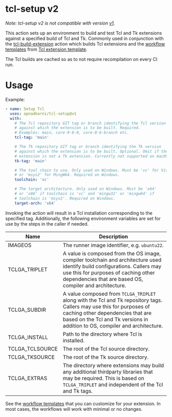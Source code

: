# tcl-setup v2

*Note: tcl-setup v2 is not compatible with version
[v1](https://github.com/apnadkarni/tcl-setup/blob/v1/README.md).*

This action sets up an environment to build and test Tcl and Tk extensions
against a specified build of Tcl and Tk. Commonly used in conjunction with the
[tcl-build-extension](https://github.com/apnadkarni/tcl-build-extension)
action which builds Tcl extensions and
the [workflow templates](https://github.com/apnadkarni/tcl-extension-template/tree/main/.github/workflows) from
[Tcl extension template](https://github.com/apnadkarni/tcl-extension-template).

The Tcl builds are cached so as to not require recompilation on every CI run.

# Usage

Example:

```yaml
- name: Setup Tcl
  uses: apnadkarni/tcl-setup@v1
  with:
    # The Tcl repository GIT tag or branch identifying the Tcl version
    # against which the extension is to be built. Required.
    # Examples: main, core-9-0-0, core-8-6-branch etc.
    tcl-tag: 'main'

    # The Tk repository GIT tag or branch identifying the Tk version
    # against which the extension is to be built. Optional. Omit if the
    # extension is not a Tk extension. Currently not supported on macOS.
    tk-tag: 'main'

    # The tool chain to use. Only used on Windows. Must be 'vc' for Visual C++
    # or 'msys2' for MingW64. Required on Windows.
    toolchain: 'vc'

    # The target architecture. Only used on Windows. Must be 'x64'
    # or 'x86' if toolchain is 'vc' and 'mingw32' or 'mingw64' if
    # toolchain is 'msys2'. Required on Windows.
    target-arch: 'x64'
```

Invoking the action will result in a Tcl installation corresponding to the
specified tag. Additionally, the following environment variables are set
for use by the steps in the caller if needed.

| Name | Description |
| ---- | ------------|
| IMAGEOS         | The runner image identifier, e.g. `ubuntu22`. |
| TCLGA_TRIPLET   | A value is composed from the OS image, compiler toolchain and architecture used identify build configurations. Callers may use this for purposes of caching other dependencies that are based OS, compiler and architecture. |
| TCLGA_SUBDIR    | A value composed from `TCLGA_TRIPLET` along with the Tcl and Tk repository tags. Callers may use this for purposes of caching other dependencies that are based on the Tcl and Tk versions in addition to OS, compiler and architecture. |
| TCLGA_INSTALL   | Path to the directory where Tcl is installed. |
| TCLGA_TCLSOURCE | The root of the Tcl source directory. |
| TCLGA_TKSOURCE  | The root of the Tk source directory. |
| TCLGA_EXTRAS    | The directory where extensions may build any additional thirdparty libraries that may be required. This is based on `TCLGA_TRIPLET` and independent of the Tcl and Tk tags. |

See the [workflow templates](https://github.com/apnadkarni/tcl-extension-template/tree/main/.github/workflows)
that you can customize for your extension. In most cases, the workflows will
work with minimal or no changes.
